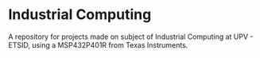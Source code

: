 # Industrial Computing

A repository for projects made on subject of Industrial Computing at UPV - ETSID, using a MSP432P401R from Texas Instruments.
